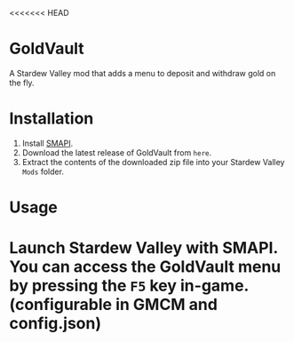<<<<<<< HEAD
# GoldVault
A Stardew Valley mod that adds a menu to deposit and withdraw gold on the fly.

# Installation 
1. Install [SMAPI](https://smapi.io/).
2. Download the latest release of GoldVault from `here`.
3. Extract the contents of the downloaded zip file into your Stardew Valley `Mods` folder.

# Usage
Launch Stardew Valley with SMAPI. You can access the GoldVault menu by pressing the `F5` key in-game. (configurable in GMCM and config.json)
=======